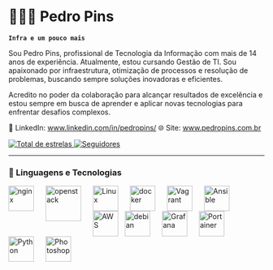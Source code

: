 # 👩🏻‍💻 Pedro Pins

**`Infra e um pouco mais`**

Sou Pedro Pins, profissional de Tecnologia da Informação com mais de 14 anos de experiência. Atualmente, estou cursando Gestão de TI. Sou apaixonado por infraestrutura, otimização de processos e resolução de problemas, buscando sempre soluções inovadoras e eficientes.

Acredito no poder da colaboração para alcançar resultados de excelência e estou sempre em busca de aprender e aplicar novas tecnologias para enfrentar desafios complexos.

🔗 LinkedIn: www.linkedin.com/in/pedropins/
🌐 Site: www.pedropins.com.br

<p align="left">
    <a href="https://github.com/pedro-pins?tab=repositories&sort=stargazers">
        <img 
            alt="Total de estrelas" 
            title="Total de estrelas GitHub" 
            src="https://custom-icon-badges.demolab.com/github/stars/pedro-pins?color=55960c&style=for-the-badge&labelColor=488207&logo=star&label=estrelas"
        />
    </a>
    <a href="https://github.com/pedro-pins?tab=followers">
        <img 
            alt="Seguidores" 
            title="Me siga no GitHub" 
            src="https://custom-icon-badges.demolab.com/github/followers/pedro-pins?color=236ad3&labelColor=1155ba&style=for-the-badge&logo=github&label=Seguidores&logoColor=white"
        />
    </a>
</p>

---

### 🤖 Linguagens e Tecnologias

<img 
    align="left"
    alt="nginx"
    title="nginx" 
    width="50px" 
    style="padding-right: 20px;" 
    src="https://cdn.jsdelivr.net/gh/devicons/devicon@latest/icons/nginx/nginx-original.svg" 
/>
<img 
    align="left" 
    alt="openstack" 
    title="openstack"
    width="70px" 
    style="padding-right: 20px;" 
    src="https://cdn.jsdelivr.net/gh/devicons/devicon@latest/icons/openstack/openstack-original-wordmark.svg" 
/>
<img 
    align="left" 
    alt="Linux" 
    title="Linux"
    width="50px" 
    style="padding-right: 20px;" 
    src="https://cdn.jsdelivr.net/gh/devicons/devicon@latest/icons/linux/linux-original.svg" 
/>
<img 
    align="left" 
    alt="docker"
    title="docker" 
    width="50px" 
    style="padding-right: 20px;" 
    src="https://cdn.jsdelivr.net/gh/devicons/devicon@latest/icons/docker/docker-original-wordmark.svg" 
/>
<img 
    align="left" 
    alt="Vagrant" 
    title="Vagrant"
    width="50px" 
    style="padding-right: 20px;" 
    src="https://cdn.jsdelivr.net/gh/devicons/devicon@latest/icons/vagrant/vagrant-original.svg" 
/>
<img 
    align="left" 
    alt="Ansible"
    title="Ansible" 
    width="50px" 
    style="padding-right: 20px;" 
    src="https://cdn.jsdelivr.net/gh/devicons/devicon@latest/icons/ansible/ansible-original.svg" 
/>
<img 
    align="left" 
    alt="AWS" 
    title="AWS"
    width="50px" 
    style="padding-right: 10px;" 
    src="https://cdn.jsdelivr.net/gh/devicons/devicon@latest/icons/amazonwebservices/amazonwebservices-original-wordmark.svg" 
/>
<img 
    align="left" 
    alt="debian" 
    title="debian"
    width="50px" 
    style="padding-right: 20px;" 
    src="https://cdn.jsdelivr.net/gh/devicons/devicon@latest/icons/debian/debian-original.svg" 
/>
<img 
    align="left" 
    alt="Grafana" 
    title="Grafana"
    width="50px" 
    style="padding-right: 20px;" 
    src="https://cdn.jsdelivr.net/gh/devicons/devicon@latest/icons/grafana/grafana-original.svg" 
/>
<img 
    align="left" 
    alt="Portainer" 
    title="Portainer"
    width="50px" 
    style="padding-right: 20px;" 
    src="https://cdn.jsdelivr.net/gh/devicons/devicon@latest/icons/portainer/portainer-original.svg" 
/>
<img 
    align="left" 
    alt="Python" 
    title="Python"
    width="50px" 
    style="padding-right: 20px;" 
    src="https://cdn.jsdelivr.net/gh/devicons/devicon@latest/icons/python/python-original.svg" 
/>
<img 
    align="left" 
    alt="Photoshop" 
    title="Photoshop"
    width="50px" 
    style="padding-right: 20px;" 
    src="https://cdn.jsdelivr.net/gh/devicons/devicon@latest/icons/photoshop/photoshop-original.svg" 
/>
<br/>
<br/>
